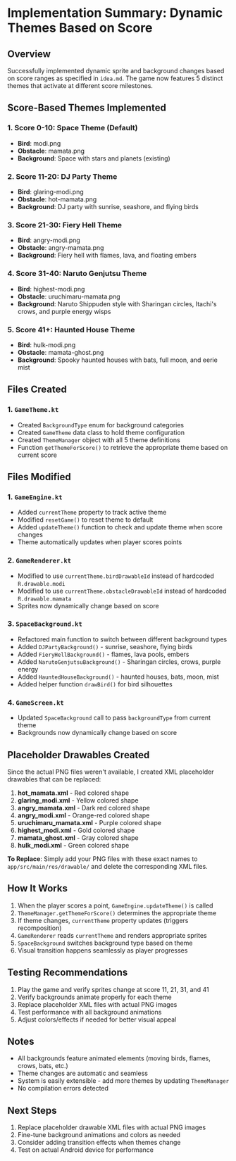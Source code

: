 # Implementation Summary: Dynamic Themes Based on Score

## Overview
Successfully implemented dynamic sprite and background changes based on score ranges as specified in `idea.md`. The game now features 5 distinct themes that activate at different score milestones.

## Score-Based Themes Implemented

### 1. **Score 0-10: Space Theme** (Default)
   - **Bird**: modi.png
   - **Obstacle**: mamata.png
   - **Background**: Space with stars and planets (existing)

### 2. **Score 11-20: DJ Party Theme**
   - **Bird**: glaring-modi.png
   - **Obstacle**: hot-mamata.png
   - **Background**: DJ party with sunrise, seashore, and flying birds

### 3. **Score 21-30: Fiery Hell Theme**
   - **Bird**: angry-modi.png
   - **Obstacle**: angry-mamata.png
   - **Background**: Fiery hell with flames, lava, and floating embers

### 4. **Score 31-40: Naruto Genjutsu Theme**
   - **Bird**: highest-modi.png
   - **Obstacle**: uruchimaru-mamata.png
   - **Background**: Naruto Shippuden style with Sharingan circles, Itachi's crows, and purple energy wisps

### 5. **Score 41+: Haunted House Theme**
   - **Bird**: hulk-modi.png
   - **Obstacle**: mamata-ghost.png
   - **Background**: Spooky haunted houses with bats, full moon, and eerie mist

## Files Created

### 1. `GameTheme.kt`
- Created `BackgroundType` enum for background categories
- Created `GameTheme` data class to hold theme configuration
- Created `ThemeManager` object with all 5 theme definitions
- Function `getThemeForScore()` to retrieve the appropriate theme based on current score

## Files Modified

### 1. `GameEngine.kt`
- Added `currentTheme` property to track active theme
- Modified `resetGame()` to reset theme to default
- Added `updateTheme()` function to check and update theme when score changes
- Theme automatically updates when player scores points

### 2. `GameRenderer.kt`
- Modified to use `currentTheme.birdDrawableId` instead of hardcoded `R.drawable.modi`
- Modified to use `currentTheme.obstacleDrawableId` instead of hardcoded `R.drawable.mamata`
- Sprites now dynamically change based on score

### 3. `SpaceBackground.kt`
- Refactored main function to switch between different background types
- Added `DJPartyBackground()` - sunrise, seashore, flying birds
- Added `FieryHellBackground()` - flames, lava pools, embers
- Added `NarutoGenjutsuBackground()` - Sharingan circles, crows, purple energy
- Added `HauntedHouseBackground()` - haunted houses, bats, moon, mist
- Added helper function `drawBird()` for bird silhouettes

### 4. `GameScreen.kt`
- Updated `SpaceBackground` call to pass `backgroundType` from current theme
- Backgrounds now dynamically change based on score

## Placeholder Drawables Created

Since the actual PNG files weren't available, I created XML placeholder drawables that can be replaced:

1. **hot_mamata.xml** - Red colored shape
2. **glaring_modi.xml** - Yellow colored shape
3. **angry_mamata.xml** - Dark red colored shape
4. **angry_modi.xml** - Orange-red colored shape
5. **uruchimaru_mamata.xml** - Purple colored shape
6. **highest_modi.xml** - Gold colored shape
7. **mamata_ghost.xml** - Gray colored shape
8. **hulk_modi.xml** - Green colored shape

**To Replace**: Simply add your PNG files with these exact names to `app/src/main/res/drawable/` and delete the corresponding XML files.

## How It Works

1. When the player scores a point, `GameEngine.updateTheme()` is called
2. `ThemeManager.getThemeForScore()` determines the appropriate theme
3. If theme changes, `currentTheme` property updates (triggers recomposition)
4. `GameRenderer` reads `currentTheme` and renders appropriate sprites
5. `SpaceBackground` switches background type based on theme
6. Visual transition happens seamlessly as player progresses

## Testing Recommendations

1. Play the game and verify sprites change at score 11, 21, 31, and 41
2. Verify backgrounds animate properly for each theme
3. Replace placeholder XML files with actual PNG images
4. Test performance with all background animations
5. Adjust colors/effects if needed for better visual appeal

## Notes

- All backgrounds feature animated elements (moving birds, flames, crows, bats, etc.)
- Theme changes are automatic and seamless
- System is easily extensible - add more themes by updating `ThemeManager`
- No compilation errors detected

## Next Steps

1. Replace placeholder drawable XML files with actual PNG images
2. Fine-tune background animations and colors as needed
3. Consider adding transition effects when themes change
4. Test on actual Android device for performance

